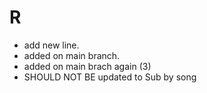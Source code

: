 # R

- add new line.
- added on main branch.
- added on main brach again (3)
- SHOULD NOT BE updated to Sub
by song
